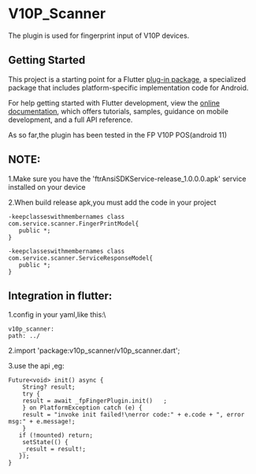 # V10P_Scanner

The plugin is used for fingerprint input of   V10P devices.

## Getting Started

This project is a starting point for a Flutter
[plug-in package](https://flutter.dev/developing-packages/),
a specialized package that includes platform-specific implementation code for
Android.

For help getting started with Flutter development, view the
[online documentation](https://flutter.dev/docs), which offers tutorials,
samples, guidance on mobile development, and a full API reference.

As so far,the plugin has been tested in the FP V10P POS(android 11)

## NOTE:
1.Make sure you have the 'ftrAnsiSDKService-release_1.0.0.0.apk' service installed on your device

2.When build release apk,you must add the code in your project
~~~
-keepclasseswithmembernames class com.service.scanner.FingerPrintModel{
   public *;
}

-keepclasseswithmembernames class com.service.scanner.ServiceResponseModel{
   public *;
}
~~~
## Integration in flutter:
1.config in your yaml,like this:\
~~~
v10p_scanner:
path: ../
~~~

2.import 'package:v10p_scanner/v10p_scanner.dart';

3.use the api ,eg:
~~~
Future<void> init() async {
    String? result;
    try {
    result = await _fpFingerPlugin.init()   ;
    } on PlatformException catch (e) {
    result = "invoke init failed!\nerror code:" + e.code + ", error msg:" + e.message!;
    }
   if (!mounted) return;
    setState(() {
    _result = result!;
   });
}
~~~   
     
    




